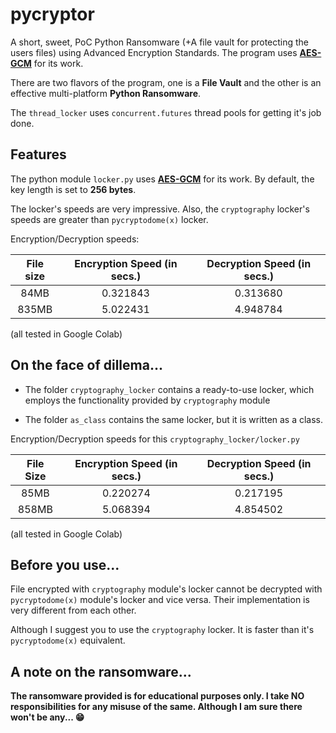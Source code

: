 
# pycryptor 
A short, sweet, PoC Python Ransomware (+A file vault for protecting the users files)
using Advanced Encryption Standards. The program uses 
[__AES-GCM__](https://en.wikipedia.org/wiki/Galois/Counter_Mode) for its work. 

There are two flavors of the program, one is a __File Vault__ and the other is an
effective multi-platform  __Python Ransomware__.

The `thread_locker` uses `concurrent.futures` thread pools for getting it's job done.

## Features

The python module `locker.py` uses [__AES-GCM__](https://en.wikipedia.org/wiki/Galois/Counter_Mode)
for its work. By default, the key length is set to __256 bytes__.

The locker's speeds are very impressive. Also, the `cryptography` locker's speeds are greater
than `pycryptodome(x)` locker.

Encryption/Decryption speeds:

|File size|Encryption Speed (in secs.)|Decryption Speed (in secs.)|
|:-------:|:-------------------------:|:-------------------------:|
|  84MB   |         0.321843          |         0.313680          |
|  835MB  |         5.022431          |         4.948784          |

(all tested in Google Colab)

## On the face of dillema...

 - The folder `cryptography_locker` contains a ready-to-use locker,
   which employs the functionality provided by `cryptography` module
   
 - The folder `as_class` contains the same locker, but it is written as a class.

Encryption/Decryption speeds for this `cryptography_locker/locker.py` </br>

|File Size|Encryption Speed (in secs.)|Decryption Speed (in secs.)|
|:-------:|:-------------------------:|:-------------------------:|
|  85MB   |         0.220274          |         0.217195          |
|  858MB  |         5.068394          |         4.854502          |

(all tested in Google Colab)

## Before you use...

File encrypted with `cryptography` module's locker cannot be decrypted with
`pycryptodome(x)` module's locker and vice versa. Their implementation is very 
different from each other. 

Although I suggest you to use the `cryptography` locker. It is faster than it's 
`pycryptodome(x)` equivalent.

## A note on the ransomware...

__The ransomware provided is for educational purposes only. I take NO 
responsibilities for any misuse of the same. Although I am sure there won't
be any... 😁__
